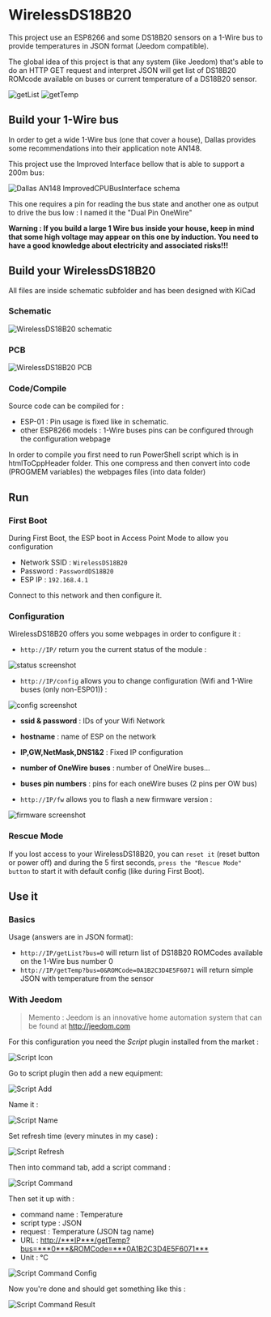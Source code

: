 # WirelessDS18B20

This project use an ESP8266 and some DS18B20 sensors on a 1-Wire bus to provide temperatures in JSON format (Jeedom compatible).

The global idea of this project is that any system (like Jeedom) that's able to do an HTTP GET request and interpret JSON will get list of DS18B20 ROMcode available on buses or current temperature of a DS18B20 sensor.

![getList](https://raw.github.com/J6B/Jeedom-ESP8266-Wireless-DS18B20/master/img/getL.jpg) ![getTemp](https://raw.github.com/J6B/Jeedom-ESP8266-Wireless-DS18B20/master/img/getT.jpg)

## Build your 1-Wire bus

In order to get a wide 1-Wire bus (one that cover a house), Dallas provides some recommendations into their application note AN148.

This project use the Improved Interface bellow that is able to support a 200m bus:

![Dallas AN148 ImprovedCPUBusInterface schema](https://raw.github.com/J6B/Jeedom-ESP8266-Wireless-DS18B20/master/img/AN148-ImprovedCPUBusInterface.jpg)

This one requires a pin for reading the bus state and another one as output to drive the bus low : I named it the "Dual Pin OneWire"

**Warning : If you build a large 1 Wire bus inside your house, keep in mind that some high voltage may appear on this one by induction. You need to have a good knowledge about electricity and associated risks!!!**

## Build your WirelessDS18B20

All files are inside schematic subfolder and has been designed with KiCad

### Schematic

![WirelessDS18B20 schematic](https://raw.github.com/J6B/Jeedom-ESP8266-Wireless-DS18B20/master/img/schematic.jpg)

### PCB

![WirelessDS18B20 PCB](https://raw.github.com/J6B/Jeedom-ESP8266-Wireless-DS18B20/master/img/pcb.jpg)

### Code/Compile

Source code can be compiled for :

- ESP-01 : Pin usage is fixed like in schematic.
- other ESP8266 models : 1-Wire buses pins can be configured through the configuration webpage

In order to compile you first need to run PowerShell script which is in htmlToCppHeader folder.
This one compress and then convert into code (PROGMEM variables) the webpages files (into data folder)

## Run

### First Boot

During First Boot, the ESP boot in Access Point Mode to allow you configuration

- Network SSID : `WirelessDS18B20`
- Password : `PasswordDS18B20`
- ESP IP : `192.168.4.1`

Connect to this network and then configure it.

### Configuration

WirelessDS18B20 offers you some webpages in order to configure it :

- `http://IP/` return you the current status of the module :

![status screenshot](https://raw.github.com/J6B/Jeedom-ESP8266-Wireless-DS18B20/master/img/status.png)

- `http://IP/config` allows you to change configuration (Wifi and 1-Wire buses (only non-ESP01)) :

![config screenshot](https://raw.github.com/J6B/Jeedom-ESP8266-Wireless-DS18B20/master/img/config.png)

- **ssid & password** : IDs of your Wifi Network
- **hostname** : name of ESP on the network
- **IP,GW,NetMask,DNS1&2** : Fixed IP configuration
- **number of OneWire buses** : number of OneWire buses...
- **buses pin numbers** : pins for each oneWire buses (2 pins per OW bus)

- `http://IP/fw` allows you to flash a new firmware version :

![firmware screenshot](https://raw.github.com/J6B/Jeedom-ESP8266-Wireless-DS18B20/master/img/firmware.png)

### Rescue Mode

If you lost access to your WirelessDS18B20, you can `reset it` (reset button or power off) and during the 5 first seconds, `press the "Rescue Mode" button` to start it with default config (like during First Boot).

## Use it

### Basics

Usage (answers are in JSON format):

- `http://IP/getList?bus=0` will return list of DS18B20 ROMCodes available on the 1-Wire bus number 0
- `http://IP/getTemp?bus=0&ROMCode=0A1B2C3D4E5F6071` will return simple JSON with temperature from the sensor

### With Jeedom

> Memento : Jeedom is an innovative home automation system that can be found at <http://jeedom.com>

For this configuration you need the *Script* plugin installed from the market :

![Script Icon](https://raw.github.com/J6B/Jeedom-ESP8266-Wireless-DS18B20/master/img/JeedomScriptIcon.png)

Go to script plugin then add a new equipment:

![Script Add](https://raw.github.com/J6B/Jeedom-ESP8266-Wireless-DS18B20/master/img/JeedomScriptAdd.png)

Name it :

![Script Name](https://raw.github.com/J6B/Jeedom-ESP8266-Wireless-DS18B20/master/img/JeedomScriptName.png)

Set refresh time (every minutes in my case) :

![Script Refresh](https://raw.github.com/J6B/Jeedom-ESP8266-Wireless-DS18B20/master/img/JeedomScriptRefresh.png)

Then into command tab, add a script command :

![Script Command](https://raw.github.com/J6B/Jeedom-ESP8266-Wireless-DS18B20/master/img/JeedomScriptAddCmd.png)

Then set it up with :

- command name : Temperature
- script type : JSON
- request : Temperature (JSON tag name)
- URL : <http://***IP***/getTemp?bus=***0***&ROMCode=***0A1B2C3D4E5F6071***>
- Unit : °C

![Script Command Config](https://raw.github.com/J6B/Jeedom-ESP8266-Wireless-DS18B20/master/img/JeedomScriptCmdConfig.png)

Now you're done and should get something like this :

![Script Command Result](https://raw.github.com/J6B/Jeedom-ESP8266-Wireless-DS18B20/master/img/JeedomScriptResult.png)